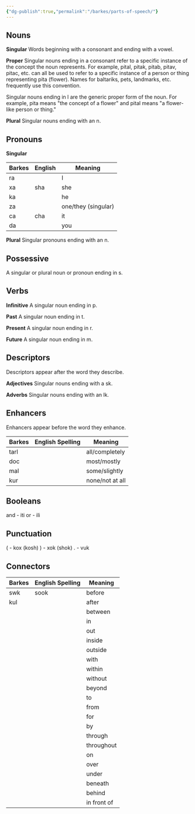 ```yaml
---
{"dg-publish":true,"permalink":"/barkes/parts-of-speech/"}
---
```


## Nouns
**Singular**
Words beginning with a consonant and ending with a vowel.

**Proper**
Singular nouns ending in a consonant refer to a specific instance of the concept the noun represents. For example, pital, pitak, pitab, pitav, pitac, etc. can all be used to refer to a specific instance of a person or thing representing pita (flower). Names for baltariks, pets, landmarks, etc. frequently use this convention.

Singular nouns ending in l are the generic proper form of the noun. For example, pita means "the concept of a flower" and pital means "a flower-like person or thing."

**Plural**
Singular nouns ending with an n.
## Pronouns
**Singular**

| Barkes | English | Meaning             |
| ------ | ------- | ------------------- |
| ra     |         | I                   |
| xa     | sha     | she                 |
| ka     |         | he                  |
| za     |         | one/they (singular) |
| ca     | cha     | it                  |
| da     |         | you                 |

**Plural**
Singular pronouns ending with an n.

## Possessive
A singular or plural noun or pronoun ending in s.

## Verbs
**Infinitive**
A singular noun ending in p.

**Past**
A singular noun ending in t.

**Present**
A singular noun ending in r.

**Future**
A singular noun ending in m.

## Descriptors 
Descriptors appear after the word they describe.

**Adjectives**
Singular nouns ending with a sk.

**Adverbs**
Singular nouns ending with an lk.

## Enhancers
Enhancers appear before the word they enhance.

| Barkes | English Spelling | Meaning         |
| ------ | ---------------- | --------------- |
| tarl   |                  | all/completely  |
| doc    |                  | most/mostly     |
| mal    |                  | some/slightly   |
| kur    |                  | none/not at all |

## Booleans
and - iti
or - ili

## Punctuation
( - kox (kosh)
) - xok (shok)
. - vuk

## Connectors
| Barkes | English Spelling | Meaning     |
| ------ | ---------------- | ----------- |
| swk    | sook             | before      |
| kul    |                  | after       |
|        |                  | between     |
|        |                  | in          |
|        |                  | out         |
|        |                  | inside      |
|        |                  | outside     |
|        |                  | with        |
|        |                  | within      |
|        |                  | without     |
|        |                  | beyond      |
|        |                  | to          |
|        |                  | from        |
|        |                  | for         |
|        |                  | by          |
|        |                  | through     |
|        |                  | throughout  |
|        |                  | on          |
|        |                  | over        |
|        |                  | under       |
|        |                  | beneath     |
|        |                  | behind      |
|        |                  | in front of |




